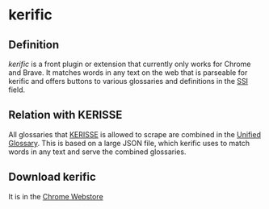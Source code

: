# kerific
## Definition
*kerific* is a front plugin or extension that currently only works for Chrome and Brave. It matches words in any text on the web that is parseable for kerific and offers buttons to various glossaries and definitions in the [SSI](self-sovereign-identity) field.

## Relation with KERISSE
All glossaries that [KERISSE](KERISSE) is allowed to scrape are combined in the [Unified Glossary](https://weboftrust.github.io/WOT-terms/docs/glossary-unified?level=2). This is based on a large JSON file, which kerific uses to match words in any text and serve the combined glossaries.

## Download kerific
It is in the [Chrome Webstore](https://chromewebstore.google.com/detail/kerific/ckbmkbbmnfbeecfmoiohobcdmopekgmp?hl=nl)

